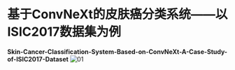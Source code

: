 # 基于ConvNeXt的皮肤癌分类系统——以ISIC2017数据集为例
__Skin-Cancer-Classification-System-Based-on-ConvNeXt-A-Case-Study-of-ISIC2017-Dataset__
![01](https://github.com/user-attachments/assets/04c9d4bd-7654-453b-b133-2d687127c8e2)
